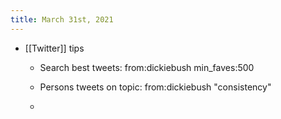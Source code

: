 ```yaml
---
title: March 31st, 2021
---
```


- [[Twitter]] tips
	 - Search best tweets: from:dickiebush min_faves:500

	 - Persons tweets on topic: from:dickiebush "consistency"

	 - 
